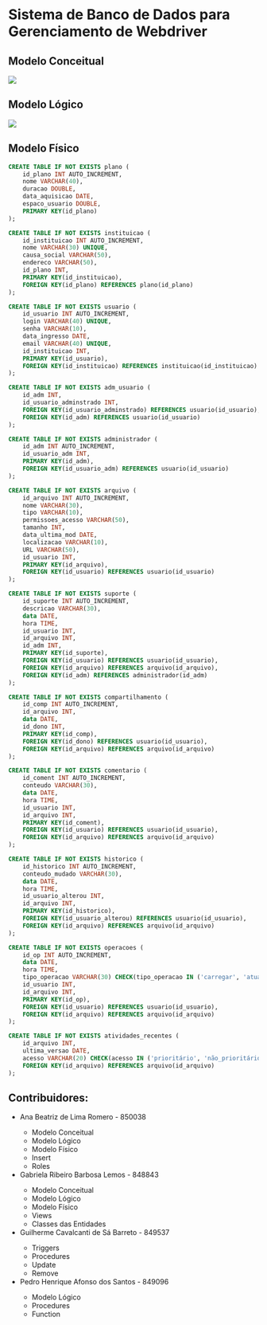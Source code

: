<h1>Sistema de Banco de Dados para Gerenciamento de Webdriver</h1>

<h2> Modelo Conceitual</h2>

<img src="gráficos_readme/conceitual.png">

<h2> Modelo Lógico</h2>

<img src="gráficos_readme/logico.png">

<h2> Modelo Físico</h2>

```SQL
CREATE TABLE IF NOT EXISTS plano (
    id_plano INT AUTO_INCREMENT,
    nome VARCHAR(40),
    duracao DOUBLE,
    data_aquisicao DATE,
    espaco_usuario DOUBLE,
    PRIMARY KEY(id_plano)
);

CREATE TABLE IF NOT EXISTS instituicao (
    id_instituicao INT AUTO_INCREMENT,
    nome VARCHAR(30) UNIQUE,
    causa_social VARCHAR(50),
    endereco VARCHAR(50),
    id_plano INT,
    PRIMARY KEY(id_instituicao),
    FOREIGN KEY(id_plano) REFERENCES plano(id_plano)
);

CREATE TABLE IF NOT EXISTS usuario (
    id_usuario INT AUTO_INCREMENT,
    login VARCHAR(40) UNIQUE,
    senha VARCHAR(10),
    data_ingresso DATE,
    email VARCHAR(40) UNIQUE,
    id_instituicao INT,
    PRIMARY KEY(id_usuario),
    FOREIGN KEY(id_instituicao) REFERENCES instituicao(id_instituicao)
);

CREATE TABLE IF NOT EXISTS adm_usuario (
    id_adm INT,
    id_usuario_adminstrado INT,
    FOREIGN KEY(id_usuario_adminstrado) REFERENCES usuario(id_usuario),
    FOREIGN KEY(id_adm) REFERENCES usuario(id_usuario)
);

CREATE TABLE IF NOT EXISTS administrador (
    id_adm INT AUTO_INCREMENT,
    id_usuario_adm INT,
    PRIMARY KEY(id_adm),
    FOREIGN KEY(id_usuario_adm) REFERENCES usuario(id_usuario)
);

CREATE TABLE IF NOT EXISTS arquivo (
    id_arquivo INT AUTO_INCREMENT,
    nome VARCHAR(30),
    tipo VARCHAR(10),
    permissoes_acesso VARCHAR(50),
    tamanho INT,
    data_ultima_mod DATE,
    localizacao VARCHAR(10),
    URL VARCHAR(50),
    id_usuario INT,
    PRIMARY KEY(id_arquivo),
    FOREIGN KEY(id_usuario) REFERENCES usuario(id_usuario)
);

CREATE TABLE IF NOT EXISTS suporte (
    id_suporte INT AUTO_INCREMENT,
    descricao VARCHAR(30),
    data DATE,
    hora TIME,
    id_usuario INT,
    id_arquivo INT,
    id_adm INT,
    PRIMARY KEY(id_suporte),
    FOREIGN KEY(id_usuario) REFERENCES usuario(id_usuario),
    FOREIGN KEY(id_arquivo) REFERENCES arquivo(id_arquivo),
    FOREIGN KEY(id_adm) REFERENCES administrador(id_adm)
);

CREATE TABLE IF NOT EXISTS compartilhamento (
    id_comp INT AUTO_INCREMENT,
    id_arquivo INT,
    data DATE,
    id_dono INT,
    PRIMARY KEY(id_comp),
    FOREIGN KEY(id_dono) REFERENCES usuario(id_usuario),
    FOREIGN KEY(id_arquivo) REFERENCES arquivo(id_arquivo)
);

CREATE TABLE IF NOT EXISTS comentario (
    id_coment INT AUTO_INCREMENT,
    conteudo VARCHAR(30),
    data DATE,
    hora TIME,
    id_usuario INT,
    id_arquivo INT,
    PRIMARY KEY(id_coment),
    FOREIGN KEY(id_usuario) REFERENCES usuario(id_usuario),
    FOREIGN KEY(id_arquivo) REFERENCES arquivo(id_arquivo)
);

CREATE TABLE IF NOT EXISTS historico (
    id_historico INT AUTO_INCREMENT,
    conteudo_mudado VARCHAR(30),
    data DATE,
    hora TIME,
    id_usuario_alterou INT,
    id_arquivo INT,
    PRIMARY KEY(id_historico),
    FOREIGN KEY(id_usuario_alterou) REFERENCES usuario(id_usuario),
    FOREIGN KEY(id_arquivo) REFERENCES arquivo(id_arquivo)
);

CREATE TABLE IF NOT EXISTS operacoes (
    id_op INT AUTO_INCREMENT,
    data DATE,
    hora TIME,
    tipo_operacao VARCHAR(30) CHECK(tipo_operacao IN ('carregar', 'atualizar', 'remover')),
    id_usuario INT,
    id_arquivo INT,
    PRIMARY KEY(id_op),
    FOREIGN KEY(id_usuario) REFERENCES usuario(id_usuario),
    FOREIGN KEY(id_arquivo) REFERENCES arquivo(id_arquivo)
);

CREATE TABLE IF NOT EXISTS atividades_recentes (
    id_arquivo INT,
    ultima_versao DATE,
    acesso VARCHAR(20) CHECK(acesso IN ('prioritário', 'não_prioritário')),
    FOREIGN KEY(id_arquivo) REFERENCES arquivo(id_arquivo)
);

```

<h2>Contribuidores:</h2>
<ul>
  <li>Ana Beatriz de Lima Romero - 850038</li>
    <ul>
        <li>Modelo Conceitual</li>
        <li>Modelo Lógico</li>
        <li>Modelo Físico</li>
        <li>Insert</li>
        <li>Roles</li>
    </ul>
  <li>Gabriela Ribeiro Barbosa Lemos - 848843</li>
    <ul>
        <li>Modelo Conceitual</li>
        <li>Modelo Lógico</li>
        <li>Modelo Físico</li>
        <li>Views</li>
        <li>Classes das Entidades</li>
    </ul>
  <li>Guilherme Cavalcanti de Sá Barreto - 849537</li>
    <ul>
        <li>Triggers</li>
        <li>Procedures</li>
        <li>Update</li>
        <li>Remove</li>
    </ul>
  <li>Pedro Henrique Afonso dos Santos - 849096</li>
    <ul>
        <li>Modelo Lógico</li>
        <li>Procedures</li>
        <li>Function</li>
    </ul>
</ul>
